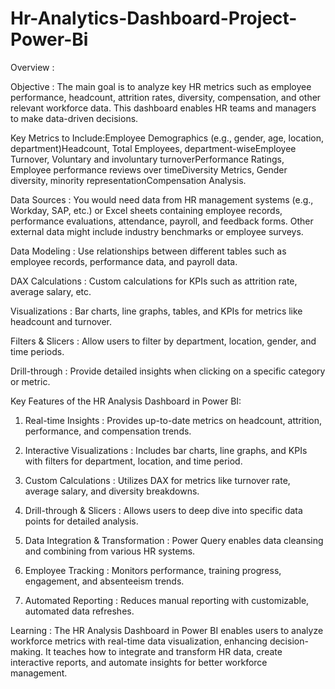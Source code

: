 # Hr-Analytics-Dashboard-Project-Power-Bi

Overview :

Objective : The main goal is to analyze key HR metrics such as employee performance, headcount, attrition rates, diversity, compensation, and other relevant workforce data. This dashboard enables HR teams and managers to make data-driven decisions.

Key Metrics to Include:Employee Demographics (e.g., gender, age, location, department)Headcount, Total Employees, department-wiseEmployee Turnover, Voluntary and involuntary turnoverPerformance Ratings, Employee performance reviews over timeDiversity Metrics, Gender diversity, minority representationCompensation Analysis.

Data Sources : You would need data from HR management systems (e.g., Workday, SAP, etc.) or Excel sheets containing employee records, performance evaluations, attendance, payroll, and feedback forms. Other external data might include industry benchmarks or employee surveys.

Data Modeling : Use relationships between different tables such as employee records, performance data, and payroll data.

DAX Calculations : Custom calculations for KPIs such as attrition rate, average salary, etc.

Visualizations : Bar charts, line graphs, tables, and KPIs for metrics like headcount and turnover.

Filters & Slicers : Allow users to filter by department, location, gender, and time periods.

Drill-through : Provide detailed insights when clicking on a specific category or metric.

Key Features of the HR Analysis Dashboard in Power BI:

1. Real-time Insights : Provides up-to-date metrics on headcount, attrition, performance, and compensation trends.

2. Interactive Visualizations : Includes bar charts, line graphs, and KPIs with filters for department, location, and time period.

3. Custom Calculations : Utilizes DAX for metrics like turnover rate, average salary, and diversity breakdowns.

4. Drill-through & Slicers : Allows users to deep dive into specific data points for detailed analysis.

5. Data Integration & Transformation : Power Query enables data cleansing and combining from various HR systems.

6. Employee Tracking : Monitors performance, training progress, engagement, and absenteeism trends.

7. Automated Reporting : Reduces manual reporting with customizable, automated data refreshes.

Learning : The HR Analysis Dashboard in Power BI enables users to analyze workforce metrics with real-time data visualization, enhancing decision-making. It teaches how to integrate and transform HR data, create interactive reports, and automate insights for better workforce management.


